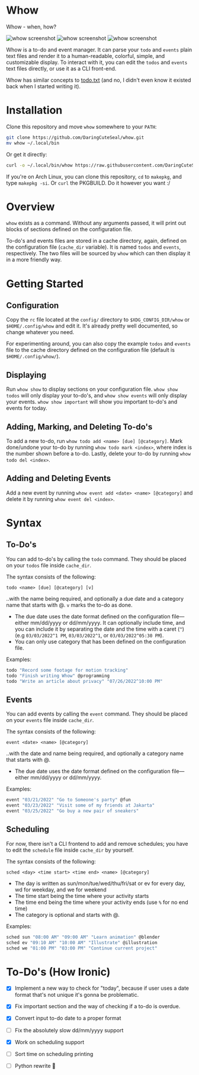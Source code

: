 # Whow

Whow - when, how?

![whow screenshot](img/1.png)
![whow screenshot](img/2.png)
![whow screenshot](img/3.png)

Whow is a to-do and event manager. It can parse your `todo` and `events` plain text files and render it to a human-readable, colorful, simple, and customizable display. To interact with it, you can edit the `todos` and `events` text files directly, or use it as a CLI front-end.

Whow has similar concepts to [todo.txt](https://github.com/todotxt/todo.txt-cli) (and no, I didn't even know it existed back when I started writing it).

# Installation

Clone this repository and move `whow` somewhere to your `PATH`:

```bash
git clone https://github.com/DaringCuteSeal/whow.git
mv whow ~/.local/bin
```

Or get it directly:

```bash
curl -o ~/.local/bin/whow https://raw.githubusercontent.com/DaringCuteSeal/whow/main/whow
```

If you're on Arch Linux, you can clone this repository, `cd` to `makepkg`, and type `makepkg -si`. Or `curl` the PKGBUILD. Do it however you want :/

# Overview

`whow` exists as a command. Without any arguments passed, it will print out blocks of sections defined on the configuration file.

To-do's and events files are stored in a cache directory, again, defined on the configuration file (`cache_dir` variable). It is named `todos` and `events`, respectively. The two files will be sourced by `whow` which can then display it in a more friendly way.



# Getting Started

## Configuration

Copy the `rc` file located at the `config/` directory to `$XDG_CONFIG_DIR/whow` or `$HOME/.config/whow` and edit it. It's already pretty well documented, so change whatever you need.

For experimenting around, you can also copy the example `todos` and `events` file to the cache directory defined on the configuration file (default is `$HOME/.config/whow/`).

## Displaying

Run `whow show` to display sections on your configuration file. `whow show todos` will only display your to-do's, and `whow show events` will only display your events. `whow show important` will show you important to-do's and events for today.

## Adding, Marking, and Deleting To-do's

To add a new to-do, run `whow todo add <name> [due] [@category]`.
Mark done/undone your to-do by running `whow todo mark <index>`, where index is the number shown before a to-do.
Lastly, delete your to-do by running `whow todo del <index>`.

## Adding and Deleting Events

Add a new event by running `whow event add <date> <name> [@category]` and delete it by running `whow event del <index>`.



# Syntax

## To-Do's

You can add to-do's by calling the `todo` command. They should be placed on your `todos` file inside `cache_dir`.

The syntax consists of the following:

```
todo <name> [due] [@category] [v]
```

..with the name being required, and optionally a due date and a category name that starts with @. `v` marks the to-do as done.

- The due date uses the date format defined on the configuration file—either mm/dd/yyyy or dd/mm/yyyy. It can optionally include time, and you can include it by separating the date and the time with a caret (`^`) (e.g `03/03/2022^1 PM`, `03/03/2022^1`, or `03/03/2022^05:30 PM`).
- You can only use category that has been defined on the configuration file.

Examples:

```bash
todo "Record some footage for motion tracking"
todo "Finish writing Whow" @programming
todo "Write an article about privacy" "07/26/2022^10:00 PM"
```

## Events

You can add events by calling the `event` command. They should be placed on your `events` file inside `cache_dir`.

The syntax consists of the following:
```
event <date> <name> [@category]
```

..with the date and name being required, and optionally a category name that starts with @.

- The due date uses the date format defined on the configuration file—either mm/dd/yyyy or dd/mm/yyyy.

Examples:

```bash
event "03/21/2022" "Go to Someone's party" @fun
event "03/23/2022" "Visit some of my friends at Jakarta"
event "03/25/2022" "Go buy a new pair of sneakers" 
```

## Scheduling

For now, there isn't a CLI frontend to add and remove schedules; you have to edit the `schedule` file inside `cache_dir` by yourself.

The syntax consists of the following:
```
sched <day> <time start> <time end> <name> [@category]
```

- The day is written as sun/mon/tue/wed/thu/fri/sat or ev for every day, wd for weekday, and we for weekend
- The time start being the time where your activity starts
- The time end being the time where your activity ends (use `%` for no end time)
- The category is optional and starts with @.

Examples:

```bash
sched sun "08:00 AM" "09:00 AM" "Learn animation" @blender
sched ev "09:10 AM" "10:00 AM" "Illustrate" @illustration
sched we "01:00 PM" "03:00 PM" "Continue current project"
```


# To-Do's (How Ironic)

- [x] Implement a new way to check for "today", because if user uses a date format that's not unique it's gonna be problematic.
- [x] Fix important section and the way of checking if a to-do is overdue.
- [x] Convert input to-do date to a proper format
- [ ] Fix the absolutely slow dd/mm/yyyy support
- [x] Work on scheduling support
- [ ] Sort time on scheduling printing

- [ ] Python rewrite 🌟
